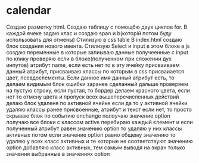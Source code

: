 # calendar
Создаю разметку html.
Cоздаю таблицу с помощбю двух циклов for.
В каждой ячеке задаю клас и создаю span и b(которій потом буду использовать для отмены)
Стилизую в css table
В index.html создаю блок создания нового ивента.
Стилизую Select и input в этом блоке
в js создаю переменные в которые запиываю данные получеенные с input
по клику проверяю если в блоке(полученном при сложении дух инпутов) атрибут name, если есть нет то в эту ячейку присваиваем данный атрибут, присваиваю классы по которым в css присваиается цвет, псевдоєлементы. Если данное имя данный атрибут есть, то делаем видимым блок ошибки заранее сделанный
дальше проверяем на пустую строку, если пустая, то бордер делаем красного цвета, если нет то отмену цвета и пропуск всех вышеперечисленных действий
делаю блок удаленя по активной ячейке
если да то у активной ячейки удаляю классы ранее присвоенные, атрибут и текст
если нет, то просто скрываю блок
по событию onchange полоучаю значение option
получаю все блоки с классом active
перебираю каждый єлемент и если полученный атрибут равен значению option то удаляю у них классы активных 
потом если значение option равно общему значению то удаляю у всех класс активных
и те которые не соответствуют значению option добавляю класс активных, тем самым выводя на экран только значения выбранные в значениях option 
